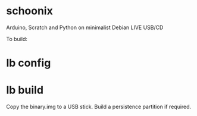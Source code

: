 schoonix
========

Arduino, Scratch and Python on minimalist Debian LIVE USB/CD

To build:

# lb config
# lb build

Copy the binary.img to a USB stick. Build a persistence partition if required.
